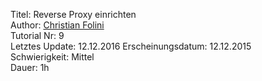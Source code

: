 Titel: Reverse Proxy einrichten  
Author: <a href="mailto:christian.folini@netnea.com">Christian Folini</a>  
Tutorial Nr: 9  
Letztes Update: 12.12.2016
Erscheinungsdatum: 12.12.2015  
Schwierigkeit: Mittel  
Dauer: 1h  
